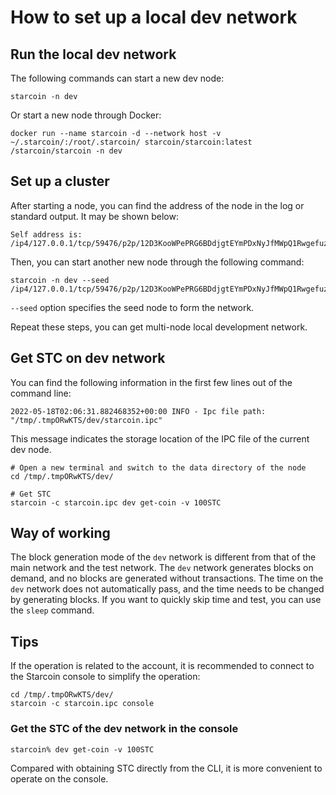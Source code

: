 # How to set up a local dev network

## Run the local dev network

The following commands can start a new dev node:

```shell
starcoin -n dev
```

Or start a new node through Docker:

```shell
docker run --name starcoin -d --network host -v ~/.starcoin/:/root/.starcoin/ starcoin/starcoin:latest /starcoin/starcoin -n dev
```

## Set up a cluster

After starting a node, you can find the address of the node in the log or standard output. It may be shown below:

```shell
Self address is: /ip4/127.0.0.1/tcp/59476/p2p/12D3KooWPePRG6BDdjgtEYmPDxNyJfMWpQ1Rwgefuz9eqksLfxJb
```

Then, you can start another new node through the following command:

```shell
starcoin -n dev --seed /ip4/127.0.0.1/tcp/59476/p2p/12D3KooWPePRG6BDdjgtEYmPDxNyJfMWpQ1Rwgefuz9eqksLfxJb
```

`--seed` option specifies the seed node to form the network.

Repeat these steps, you can get multi-node local development network.

## Get STC on dev network

You can find the following information in the first few lines out of the command line:

```shell
2022-05-18T02:06:31.882468352+00:00 INFO - Ipc file path: "/tmp/.tmpORwKTS/dev/starcoin.ipc"
```

This message indicates the storage location of the IPC file of the current dev node.

```shell
# Open a new terminal and switch to the data directory of the node
cd /tmp/.tmpORwKTS/dev/

# Get STC
starcoin -c starcoin.ipc dev get-coin -v 100STC
```

## Way of working

The block generation mode of the `dev` network is different from that of the main network and the test network.
The `dev` network generates blocks on demand, and no blocks are generated without transactions.
The time on the `dev` network does not automatically pass, and the time needs to be changed by generating blocks.
If you want to quickly skip time and test, you can use the `sleep` command.

## Tips

If the operation is related to the account, it is recommended to connect to the Starcoin console to simplify the operation:

```shell
cd /tmp/.tmpORwKTS/dev/
starcoin -c starcoin.ipc console
```

### Get the STC of the dev network in the console

```shell
starcoin% dev get-coin -v 100STC
```

Compared with obtaining STC directly from the CLI, it is more convenient to operate on the console.

